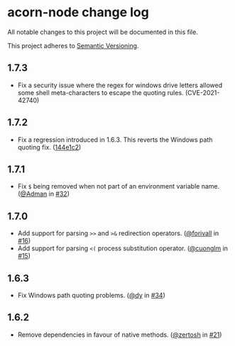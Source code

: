 # acorn-node change log

All notable changes to this project will be documented in this file.

This project adheres to [Semantic Versioning](http://semver.org/).

## 1.7.3

* Fix a security issue where the regex for windows drive letters allowed some shell meta-characters
  to escape the quoting rules. (CVE-2021-42740)

## 1.7.2

* Fix a regression introduced in 1.6.3. This reverts the Windows path quoting
  fix. ([144e1c2](https://github.com/substack/node-shell-quote/commit/144e1c20cd57549a414c827fb3032e60b7b8721c))

## 1.7.1

* Fix `$` being removed when not part of an environment variable name. ([@Adman](https://github.com/Admin)
  in [#32](https://github.com/substack/node-shell-quote/pull/32))

## 1.7.0

* Add support for parsing `>>` and `>&` redirection operators. ([@forivall](https://github.com/forivall)
  in [#16](https://github.com/substack/node-shell-quote/pull/16))
* Add support for parsing `<(` process substitution operator. ([@cuonglm](https://github.com/cuonglm)
  in [#15](https://github.com/substack/node-shell-quote/pull/15))

## 1.6.3

* Fix Windows path quoting problems. ([@dy](https://github.com/dy)
  in [#34](https://github.com/substack/node-shell-quote/pull/34))

## 1.6.2

* Remove dependencies in favour of native methods. ([@zertosh](https://github.com/zertosh)
  in [#21](https://github.com/substack/node-shell-quote/pull/21))
